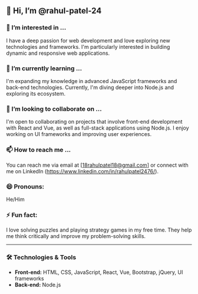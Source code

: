 ## 👋 Hi, I’m @rahul-patel-24

### 👀 I’m interested in ...
I have a deep passion for web development and love exploring new technologies and frameworks. I'm particularly interested in building dynamic and responsive web applications.

### 🌱 I’m currently learning ...
I'm expanding my knowledge in advanced JavaScript frameworks and back-end technologies. Currently, I'm diving deeper into Node.js and exploring its ecosystem.

### 💞️ I’m looking to collaborate on ...
I'm open to collaborating on projects that involve front-end development with React and Vue, as well as full-stack applications using Node.js. I enjoy working on UI frameworks and improving user experiences.

### 📫 How to reach me ...
You can reach me via email at [18rahulpatel18@gmail.com] or connect with me on LinkedIn (https://www.linkedin.com/in/rahulpatel2476/).

### 😄 Pronouns:
He/Him

### ⚡ Fun fact:
I love solving puzzles and playing strategy games in my free time. They help me think critically and improve my problem-solving skills.

---

### 🛠️ Technologies & Tools

- **Front-end:** HTML, CSS, JavaScript, React, Vue, Bootstrap, jQuery, UI frameworks
- **Back-end:** Node.js
